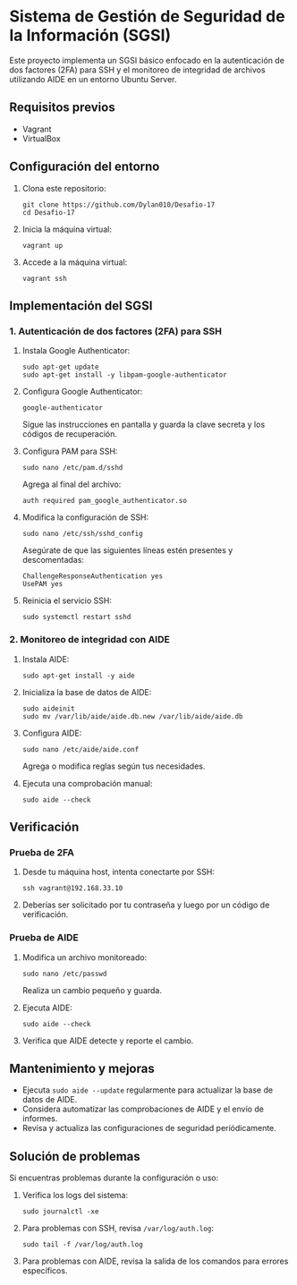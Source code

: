 # Sistema de Gestión de Seguridad de la Información (SGSI)

Este proyecto implementa un SGSI básico enfocado en la autenticación de dos factores (2FA) para SSH y el monitoreo de integridad de archivos utilizando AIDE en un entorno Ubuntu Server.

## Requisitos previos

- Vagrant
- VirtualBox

## Configuración del entorno

1. Clona este repositorio:
   ```
   git clone https://github.com/Dylan010/Desafio-17
   cd Desafio-17
   ```

2. Inicia la máquina virtual:
   ```
   vagrant up
   ```

3. Accede a la máquina virtual:
   ```
   vagrant ssh
   ```

## Implementación del SGSI

### 1. Autenticación de dos factores (2FA) para SSH

1. Instala Google Authenticator:
   ```
   sudo apt-get update
   sudo apt-get install -y libpam-google-authenticator
   ```

2. Configura Google Authenticator:
   ```
   google-authenticator
   ```
   Sigue las instrucciones en pantalla y guarda la clave secreta y los códigos de recuperación.

3. Configura PAM para SSH:
   ```
   sudo nano /etc/pam.d/sshd
   ```
   Agrega al final del archivo:
   ```
   auth required pam_google_authenticator.so
   ```

4. Modifica la configuración de SSH:
   ```
   sudo nano /etc/ssh/sshd_config
   ```
   Asegúrate de que las siguientes líneas estén presentes y descomentadas:
   ```
   ChallengeResponseAuthentication yes
   UsePAM yes
   ```

5. Reinicia el servicio SSH:
   ```
   sudo systemctl restart sshd
   ```

### 2. Monitoreo de integridad con AIDE

1. Instala AIDE:
   ```
   sudo apt-get install -y aide
   ```

2. Inicializa la base de datos de AIDE:
   ```
   sudo aideinit
   sudo mv /var/lib/aide/aide.db.new /var/lib/aide/aide.db
   ```

3. Configura AIDE:
   ```
   sudo nano /etc/aide/aide.conf
   ```
   Agrega o modifica reglas según tus necesidades.

4. Ejecuta una comprobación manual:
   ```
   sudo aide --check
   ```

## Verificación

### Prueba de 2FA

1. Desde tu máquina host, intenta conectarte por SSH:
   ```
   ssh vagrant@192.168.33.10
   ```
2. Deberías ser solicitado por tu contraseña y luego por un código de verificación.

### Prueba de AIDE

1. Modifica un archivo monitoreado:
   ```
   sudo nano /etc/passwd
   ```
   Realiza un cambio pequeño y guarda.

2. Ejecuta AIDE:
   ```
   sudo aide --check
   ```
3. Verifica que AIDE detecte y reporte el cambio.

## Mantenimiento y mejoras

- Ejecuta `sudo aide --update` regularmente para actualizar la base de datos de AIDE.
- Considera automatizar las comprobaciones de AIDE y el envío de informes.
- Revisa y actualiza las configuraciones de seguridad periódicamente.

## Solución de problemas

Si encuentras problemas durante la configuración o uso:

1. Verifica los logs del sistema:
   ```
   sudo journalctl -xe
   ```
2. Para problemas con SSH, revisa `/var/log/auth.log`:
   ```
   sudo tail -f /var/log/auth.log
   ```
3. Para problemas con AIDE, revisa la salida de los comandos para errores específicos.


